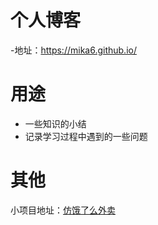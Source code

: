 # 个人博客
-地址：https://mika6.github.io/

# 用途
- 一些知识的小结
- 记录学习过程中遇到的一些问题

# 其他
小项目地址：[仿饿了么外卖](http://47.99.74.164:9000)
